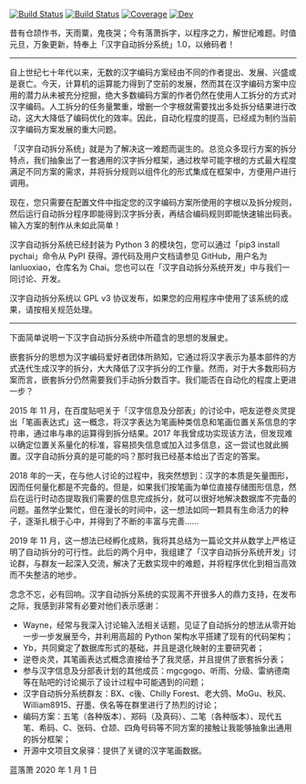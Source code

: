 [![Build Status](https://github.com/hanzi-chai/chai/workflows/test/badge.svg)](https://github.com/hanzi-chai/chai/actions) [![Build Status](https://github.com/hanzi-chai/chai/workflows/documentation/badge.svg)](https://github.com/hanzi-chai/chai/actions) [![Coverage](https://codecov.io/gh/hanzi-chai/chai/branch/master/graph/badge.svg)](https://codecov.io/gh/hanzi-chai/chai/) [![Dev](https://img.shields.io/badge/docs-dev-blue.svg)](https://hanzi-chai.github.io/chai/)

昔有仓颉作书，天雨粟，鬼夜哭；今有落萧拆字，以程序之力，解世纪难题。时值元旦，万象更新，特奉上「汉字自动拆分系统」1.0，以飨码者！

---

自上世纪七十年代以来，无数的汉字编码方案经由不同的作者提出、发展、兴盛或是衰亡。今天，计算机的运算能力得到了空前的发展，然而其在汉字编码方案中应用的潜力从未被充分挖掘，绝大多数编码方案的作者仍然在使用人工拆分的方式对汉字编码。人工拆分的任务量繁重，增删一个字根就需要找出多处拆分结果进行改动，这大大降低了编码优化的效率。因此，自动化程度的提高，已经成为制约当前汉字编码方案发展的重大问题。

「汉字自动拆分系统」就是为了解决这一难题而诞生的。总览众多现行方案的拆分特点，我们抽象出了一套通用的汉字拆分框架，通过枚举可能字根的方式最大程度满足不同方案的需求，并将拆分规则以组件化的形式集成在框架中，方便用户进行调用。

现在，您只需要在配置文件中指定您的汉字编码方案所使用的字根以及拆分规则，然后运行自动拆分程序即能得到汉字拆分表，再结合编码规则即能快速输出码表。输入方案的制作从未如此简单！

汉字自动拆分系统已经封装为 Python 3 的模块包，您可以通过「pip3 install pychai」命令从 PyPI 获得。源代码及用户文档请参见 GitHub，用户名为 lanluoxiao，仓库名为 Chai。您也可以在「汉字自动拆分系统开发」中与我们一同讨论、开发。

汉字自动拆分系统以 GPL v3 协议发布，如果您的应用程序中使用了该系统的成果，请按相关规范处理。

---

下面简单说明一下汉字自动拆分系统中所蕴含的思想的发展史。

嵌套拆分的思想为汉字编码爱好者团体所熟知，它通过将汉字表示为基本部件的方式迭代生成汉字的拆分，大大降低了汉字拆分的工作量。然而，对于大多数形码方案而言，嵌套拆分仍然需要我们手动拆分数百字。我们能否在自动化的程度上更进一步？

2015 年 11 月，在百度贴吧关于「汉字信息及分部表」的讨论中，吧友逆卷炎灵提出「笔画表达式」这一概念，将汉字表达为笔画种类信息和笔画位置关系信息的字符串，通过串与串的运算得到拆分结果。2017 年我曾成功实现该方法，但发现难以确定位置关系量化的标准，容易损失信息或加入过多信息，这一尝试也就此搁置。汉字自动拆分真的是可能的吗？那时我已经基本给出了否定的答案。

2018 年的一天，在与他人讨论的过程中，我突然想到：汉字的本质是矢量图形，因而任何量化都是不完备的。但是，如果我们按笔画为单位直接存储图形信息，然后在运行时动态提取我们需要的信息完成拆分，就可以很好地解决数据库不完备的问题。虽然学业繁忙，但在漫长的时间中，这一想法如同一颗具有生命活力的种子，逐渐扎根于心中，并得到了不断的丰富与完善……

2019 年 11 月，这一想法已经孵化成熟，我将其总结为一篇论文并从数学上严格证明了自动拆分的可行性。此后的两个月中，我组建了「汉字自动拆分系统开发」讨论群，与群友一起深入交流，解决了无数实现中的难题，并将程序优化到相当高效而不失整洁的地步。

念念不忘，必有回响。汉字自动拆分系统的实现离不开很多人的鼎力支持，在发布之际，我感到非常有必要对他们表示感谢：

- Wayne，经常与我深入讨论输入法相关话题，见证了自动拆分的想法从零开始一步一步发展至今，并利用高超的 Python 架构水平搭建了现有的代码架构；
- Yb，共同奠定了数据库形式的基础，并且是退化映射的主要研究者；
- 逆卷炎灵，其笔画表达式概念直接给予了我灵感，并且提供了嵌套拆分表；
- 参与汉字信息及分部表计划的其他成员：mgcgogo、听雨、分级、雷纳德南等在贴吧的讨论揭示了设计过程中可能遇到的问题；
- 汉字自动拆分系统群友：BX、c後、Chilly Forest、老大鸽、MoGu、秋风、William8915、孖墨、佚名等在群里进行了热烈的讨论；
- 编码方案：五笔（各种版本）、郑码（及真码）、二笔（各种版本）、现代五笔、希码、C、张码、仓颉、四角号码等不同方案的接触让我能够抽象出通用的拆分框架；
- 开源中文项目文泉驿：提供了关键的汉字笔画数据。

蓝落萧
2020 年 1 月 1 日

